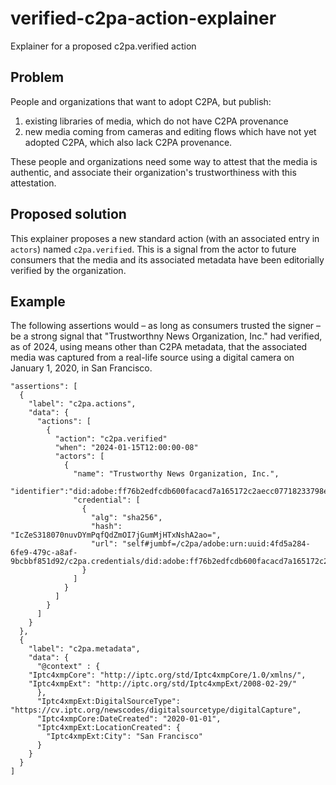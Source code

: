 # verified-c2pa-action-explainer
Explainer for a proposed c2pa.verified action

## Problem
People and organizations that want to adopt C2PA, but publish:

1. existing libraries of media, which do not have C2PA provenance
2. new media coming from cameras and editing flows which have not yet adopted C2PA, which also lack C2PA provenance.

These people and organizations need some way to attest that the media is authentic, and associate their organization's trustworthiness with this attestation.

## Proposed solution

This explainer proposes a new standard action (with an associated entry in `actors`) named `c2pa.verified`. This is a signal from the actor to future consumers that the media and its associated metadata have been editorially verified by the organization.

## Example

The following assertions would – as long as consumers trusted the signer – be a strong signal that "Trustworthny News Organization, Inc." had verified, as of 2024, using means other than C2PA metadata, that the associated media was captured from a real-life source using a digital camera on January 1, 2020, in San Francisco.

```
"assertions": [
  {
    "label": "c2pa.actions",
    "data": {
      "actions": [
        {
          "action": "c2pa.verified"
          "when": "2024-01-15T12:00:00-08"
          "actors": [
            {
              "name": "Trustworthy News Organization, Inc.",
              "identifier":"did:adobe:ff76b2edfcdb600facacd7a165172c2aecc07718233798ed61bd3a9f4eba0969e",
              "credential": [
                {
                  "alg": "sha256",
                  "hash": "IcZeS318070nuvDYmPqfQdZmOI7jGumMjHTxNshA2ao=",
                  "url": "self#jumbf=/c2pa/adobe:urn:uuid:4fd5a284-6fe9-479c-a8af-9bcbbf851d92/c2pa.credentials/did:adobe:ff76b2edfcdb600facacd7a165172c2aecc07718233798ed61bd3a9f4eba0969e"
                }
              ]
            }
          ]
        }
      ]
    }
  },
  {
    "label": "c2pa.metadata",
    "data": {
      "@context" : {
	"Iptc4xmpCore": "http://iptc.org/std/Iptc4xmpCore/1.0/xmlns/",
	"Iptc4xmpExt": "http://iptc.org/std/Iptc4xmpExt/2008-02-29/"
      },
      "Iptc4xmpExt:DigitalSourceType": "https://cv.iptc.org/newscodes/digitalsourcetype/digitalCapture",
      "Iptc4xmpCore:DateCreated": "2020-01-01",
      "Iptc4xmpExt:LocationCreated": { 
        "Iptc4xmpExt:City": "San Francisco"
      }
    }
  }
]
```


